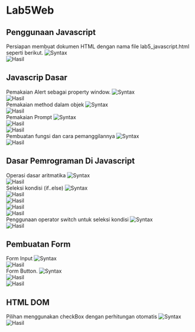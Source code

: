 # Lab5Web

## Penggunaan Javascript
Persiapan membuat dokumen HTML dengan nama file lab5_javascript.html seperti berikut.
![Syntax](ss/1.png) <br>
![Hasil](ss/2.png) <br>

## Javascrip Dasar
Pemakaian Alert sebagai property window.
![Syntax](ss/3.png) <br>
![Hasil](ss/4.png) <br>
Pemakaian method dalam objek
![Syntax](ss/5.png) <br>
![Hasil](ss/6.png) <br>
Pemakaian Prompt
![Syntax](ss/7.1.png) <br>
![Hasil](ss/7.png) <br>
![Hasil](ss/8.png) <br>
Pembuatan fungsi dan cara pemanggilannya
![Syntax](ss/9.png) <br>
![Hasil](ss/10.png) <br>

## Dasar Pemrograman Di Javascript
Operasi dasar aritmatika
![Syntax](ss/11.png) <br>
![Hasil](ss/12.png) <br>
Seleksi kondisi (if..else)
![Syntax](ss/13.png) <br>
![Hasil](ss/14.png) <br>
![Hasil](ss/15.png) <br>
![Hasil](ss/16.png) <br>
![Hasil](ss/17.png) <br>
Penggunaan operator switch untuk seleksi kondisi
![Syntax](ss/18.png) <br>
![Hasil](ss/19.png) <br>

## Pembuatan Form
Form Input
![Syntax](ss/20.png) <br>
![Hasil](ss/21.png) <br>
Form Button.
![Syntax](ss/22.png) <br>
![Hasil](ss/23.png) <br>
![Hasil](ss/24.png) <br>

## HTML DOM
Pilihan menggunakan checkBox dengan perhitungan otomatis
![Syntax](ss/25.png) <br>
![Hasil](ss/26.png) <br>